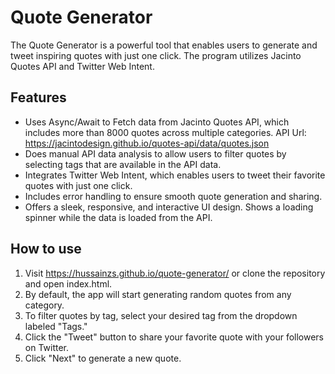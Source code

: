 # Quote Generator
The Quote Generator is a powerful tool that enables users to generate and tweet inspiring quotes with just one click. The program utilizes Jacinto Quotes API and Twitter Web Intent.

## Features 

-  Uses Async/Await to Fetch data from Jacinto Quotes API, which includes more than 8000 quotes across multiple categories.
  API Url: https://jacintodesign.github.io/quotes-api/data/quotes.json
- Does manual API data analysis to allow users to filter quotes by selecting tags that are available in the API data.
- Integrates Twitter Web Intent, which enables users to tweet their favorite quotes with just one click.
- Includes error handling to ensure smooth quote generation and sharing.
- Offers a sleek, responsive, and interactive UI design. Shows a loading spinner while the data is loaded from the API.

## How to use

1. Visit https://hussainzs.github.io/quote-generator/ or clone the repository and open index.html.
2. By default, the app will start generating random quotes from any category.
3. To filter quotes by tag, select your desired tag from the dropdown labeled "Tags."
4. Click the "Tweet" button to share your favorite quote with your followers on Twitter.
5. Click "Next" to generate a new quote.
